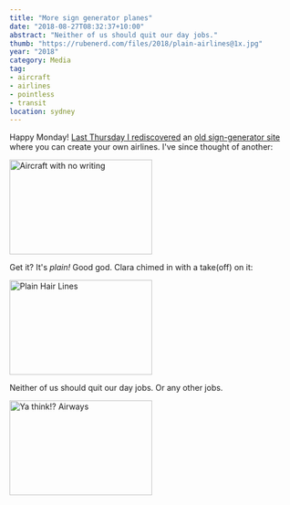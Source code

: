 ```yaml
---
title: "More sign generator planes"
date: "2018-08-27T08:32:37+10:00"
abstract: "Neither of us should quit our day jobs."
thumb: "https://rubenerd.com/files/2018/plain-airlines@1x.jpg"
year: "2018"
category: Media
tag:
- aircraft
- airlines
- pointless
- transit
location: sydney
---
```

Happy Monday! [Last Thursday I rediscovered] an [old sign-generator site] where you can create your own airlines. I've since thought of another:

<p><img src="https://rubenerd.com/files/2018/plain-airlines@1x.jpg" srcset="https://rubenerd.com/files/2018/plain-airlines@1x.jpg 1x, https://rubenerd.com/files/2018/plain-airlines@2x.jpg 2x" alt="Aircraft with no writing" style="width:250px; height:166px;" /></p>

Get it? It's *plain!* Good god. Clara chimed in with a take(off) on it:

<p><img src="https://rubenerd.com/files/2018/plain-hair-lines@1x.jpg" srcset="https://rubenerd.com/files/2018/plain-hair-lines@1x.jpg 1x, https://rubenerd.com/files/2018/plain-hair-lines@2x.jpg 2x" alt="Plain Hair Lines" style="width:250px; height:166px;" /></p>

Neither of us should quit our day jobs. Or any other jobs.

<p><img src="https://rubenerd.com/files/2018/yathinkairways@1x.jpg" srcset="https://rubenerd.com/files/2018/yathinkairways@1x.jpg 1x, https://rubenerd.com/files/2018/yathinkairways@2x.jpg 2x" alt="Ya think!? Airways" style="width:250px; height:166px;" /></p>

[Last Thursday I rediscovered]: https://rubenerd.com/airline-sign-generator/ "Airline Sign Generator"
[old sign-generator site]: http://www.redkid.net/generator/plane/

